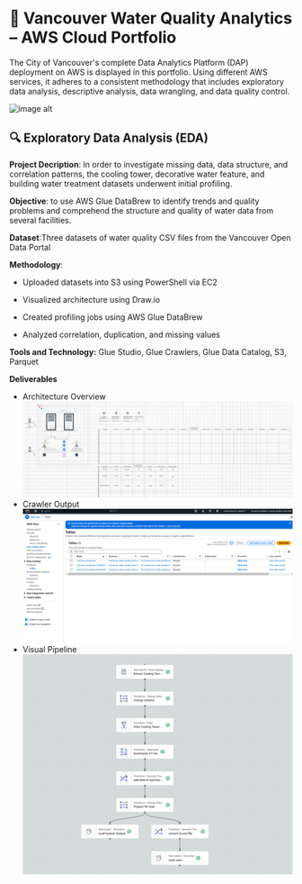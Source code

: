 # 📘 Vancouver Water Quality Analytics – AWS Cloud Portfolio
The City of Vancouver's complete Data Analytics Platform (DAP) deployment on AWS is displayed in this portfolio.  Using different AWS services, it adheres to a consistent methodology that includes exploratory data analysis, descriptive analysis, data wrangling, and data quality control.

![image alt](https://github.com/user-attachments/assets/b5006368-aa91-4dcd-84b0-80bedce6577d)

## 🔍 Exploratory Data Analysis (EDA)
**Project Decription**: In order to investigate missing data, data structure, and correlation patterns, the cooling tower, decorative water feature, and building water treatment datasets underwent initial profiling.

**Objective**: to use AWS Glue DataBrew to identify trends and quality problems and comprehend the structure and quality of water data from several facilities.

**Dataset**:Three datasets of water quality CSV files from the Vancouver Open Data Portal

**Methodology**:  
- Uploaded datasets into S3 using PowerShell via EC2

- Visualized architecture using Draw.io

- Created profiling jobs using AWS Glue DataBrew

- Analyzed correlation, duplication, and missing values

**Tools and Technology:**
Glue Studio, Glue Crawlers, Glue Data Catalog, S3, Parquet

**Deliverables**
- Architecture Overview
  ![image alt](https://github.com/Malvika3000/data-analyst-malvika/blob/99de12d1b64683502c680db824d1490841b12047/11.%20draw.io.png)
- Crawler Output
  ![image alt](https://github.com/Malvika3000/data-analyst-malvika/blob/99de12d1b64683502c680db824d1490841b12047/12.%20crawler.png)
- Visual Pipeline
  ![image alt](https://github.com/Malvika3000/data-analyst-malvika/blob/99de12d1b64683502c680db824d1490841b12047/13.%20visual%20pipeline%20ss.png)



